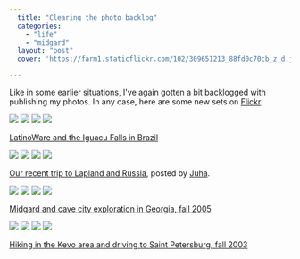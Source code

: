 ```yaml
---
  title: "Clearing the photo backlog"
  categories: 
    - "life"
    - "midgard"
  layout: "post"
  cover: 'https://farm1.staticflickr.com/102/309651213_88fd0c70cb_z_d.jpg'

---
```

Like in some [earlier][1] [situations][2], I've again gotten a bit backlogged with publishing my photos. In any case, here are some new sets on [Flickr][3]:

<a href="http://flickr.com/photos/bergie/309641585/in/set-72157594397821870/"><img src="http://static.flickr.com/111/309641585_43c6f5f345_s.jpg" /></a>
<a href="http://flickr.com/photos/bergie/309651213/in/set-72157594397821870/"><img src="http://static.flickr.com/102/309651213_88fd0c70cb_s.jpg" /></a>
<a href="http://flickr.com/photos/bergie/309644872/in/set-72157594397821870/"><img src="http://static.flickr.com/116/309644872_b6162f2fff_s.jpg" /></a>
<a href="http://flickr.com/photos/bergie/309661678/in/set-72157594397821870/"><img src="http://static.flickr.com/102/309661678_0ecb2b2097_s.jpg" /></a>

[LatinoWare and the Iguacu Falls in Brazil][6]

<a href="http://flickr.com/photos/68308325@N00/308661214/in/set-72157594396015034/"><img src="http://static.flickr.com/121/308661214_677cc53585_s.jpg" /></a>
<a href="http://flickr.com/photos/68308325@N00/308659844/in/set-72157594396015034/"><img src="http://static.flickr.com/104/308659844_a99c53675a_s.jpg" /></a>
<a href="http://flickr.com/photos/68308325@N00/308657509/in/set-72157594396015034/"><img src="http://static.flickr.com/103/308657509_4e2e62c321_s.jpg" /></a>
<a href="http://flickr.com/photos/68308325@N00/308652451/in/set-72157594396015034/"><img src="http://static.flickr.com/102/308652451_6e3aad2c54_s.jpg" /></a>

[Our recent trip to Lapland and Russia][5], posted by [Juha][4].

<a href="http://flickr.com/photos/bergie/309774942/in/set-72157594398130502/"><img src="http://static.flickr.com/120/309774942_3d20bd3e9e_s.jpg" /></a>
<a href="http://flickr.com/photos/bergie/309777096/in/set-72157594398130502/"><img src="http://static.flickr.com/112/309777096_c509bd4397_s.jpg" /></a>
<a href="http://flickr.com/photos/bergie/309790706/in/set-72157594398130502/"><img src="http://static.flickr.com/102/309790706_a645d2aa2f_s.jpg" /></a>
<a href="http://flickr.com/photos/bergie/309798360/in/set-72157594398130502/"><img src="http://static.flickr.com/103/309798360_9576488484_s.jpg" /></a>

[Midgard and cave city exploration in Georgia, fall 2005][7]

<a href="http://www.flickr.com/photos/bergie/314302000/in/set-72157594405734537/"><img src="http://static.flickr.com/100/314302000_f68a67fadf_s.jpg" /></a>
<a href="http://www.flickr.com/photos/bergie/314305777/in/set-72157594405734537/"><img src="http://static.flickr.com/117/314305777_8c61de0321_s.jpg" /></a>
<a href="http://www.flickr.com/photos/bergie/314306163/in/set-72157594405734537/"><img src="http://static.flickr.com/120/314306163_f5afbcaa4d_s.jpg" /></a>
<a href="http://www.flickr.com/photos/bergie/314310974/in/set-72157594405734537/"><img src="http://static.flickr.com/114/314310974_2e61ac83b6_s.jpg" /></a>

[Hiking in the Kevo area and driving to Saint Petersburg, fall 2003][8]

[1]: http://bergie.iki.fi/blog/clearing-the-photo-backlog-001/
[2]: http://bergie.iki.fi/blog/clearing-the-photo-backlog/
[3]: http://flickr.com/photos/bergie/
[4]: http://flickr.com/photos/68308325@N00/
[5]: http://flickr.com/photos/68308325@N00/sets/72157594396015034/
[6]: http://flickr.com/photos/bergie/sets/72157594397821870/
[7]: http://flickr.com/photos/bergie/sets/72157594398130502/
[8]: http://flickr.com/photos/bergie/sets/72157594405734537/
